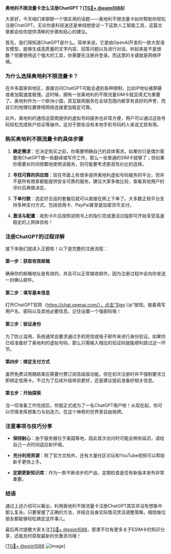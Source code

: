 **奥地利不限流量卡怎么注册ChatGPT？[[TG💪+ @esim1088](https://t.me/s/esim1088)]**

大家好，今天咱们来聊聊一个很实用的话题——奥地利不限流量卡如何帮助你轻松注册ChatGPT。无论你是科技迷还是单纯想尝试一下这款人工智能工具，这篇文章都会给你提供清晰的步骤和贴心的建议。

首先，我们得知道ChatGPT是什么。简单来说，它是由OpenAI开发的一款大型语言模型，能够生成高质量的文字内容、回答问题以及进行对话。听起来是不是很酷？但要使用这个强大的工具，你需要先注册并登录。而这里的关键就是网络环境。

### **为什么选择奥地利不限流量卡？**

在许多国家和地区，直接访问ChatGPT可能会遇到各种限制，比如IP地址被屏蔽或者加载速度极慢。这时候，拥有一张奥地利的不限流量SIM卡就显得尤为重要了。奥地利作为一个欧洲小国，其互联网服务在全球范围内都享有良好的声誉，而且它的地理位置使得网络连接更加稳定可靠。

此外，奥地利的通信运营商提供的虚拟号码服务也非常方便，用户可以通过这些号码轻松完成账户验证等操作。这对于那些没有本地手机号码的人来说尤其有用。

### **购买奥地利不限流量卡的具体步骤**

1. **确定需求**：在决定购买之前，你需要明确自己的具体需求。如果你只是偶尔需要用ChatGPT做一些翻译或写作工作，那么一张普通的SIM卡就够了；但如果你需要长时间频繁地使用该服务，则可能要考虑更高性价比的选择。
   
2. **寻找可靠的供应商**：现在市面上有很多提供奥地利虚拟号码服务的平台，但并不是所有商家都能提供安全可靠的服务。建议大家多做比较，查看其他用户的评价后再做决定。

3. **下单付款**：选定好合适的套餐后就可以直接在网上下单了。大多数正规平台支持多种支付方式，包括信用卡、PayPal甚至是加密货币支付。

4. **激活与配置**：收到卡片后按照说明书上的指引完成激活过程即可开始享受高速稳定的上网体验啦！

### **注册ChatGPT的过程详解**

接下来我们就进入正题啦！以下是完整的注册流程：

#### **第一步：获取有效邮箱**
确保你的邮箱地址是有效的，并且可以正常接收邮件。因为注册过程中会向你发送一封确认邮件。

#### **第二步：填写基本信息**
打开ChatGPT官网（https://chat.openai.com/），点击“Sign Up”按钮。接着填写用户名、密码以及其他必要信息。记住设置一个强密码哦！

#### **第三步：验证身份**
为了防止滥用，系统通常会要求通过手机短信或电子邮件来进行身份验证。如果你已经准备好了奥地利的虚拟号码，那么只需输入相应的验证码就能顺利跳过这一环节。

#### **第四步：绑定支付方式**
虽然免费试用期结束后需要付费订阅高级版功能，但在初次注册时并不强制要求立即绑定信用卡。不过为了后续升级体验更好，还是建议提前准备好相关信息。

#### **第五步：开始探索**
当一切准备工作完成后，你就正式成为了一名ChatGPT用户啦！从现在起，你可以尽情发挥想象力与创造力，在这个神奇的世界里自由驰骋。

### **注意事项与技巧分享**

- **保持耐心**：由于服务器位于美国等地，因此首次访问时可能会稍有延迟，请给自己一点时间适应新环境。
  
- **充分利用资源**：除了官方文档外，还有大量社区论坛和YouTube视频可以帮助新手更快上手。
  
- **定期更新知识库**：作为一款不断进步的产品，定期检查是否有新版本发布非常重要。

### **结语**

通过上述介绍可以看出，利用奥地利不限流量卡注册ChatGPT其实并没有想象中那么复杂。只要掌握了正确的方法，并结合自身实际情况灵活调整策略，相信每位朋友都能够轻松搞定这件事儿。

最后再次提醒大家关注[TG💪+ @esim1088](https://t.me/s/esim1088)，那里不仅有更多关于ESIM卡的知识分享，还能及时获取最新的优惠资讯哦！

[[TG💪+ @esim1088](https://t.me/s/esim1088) ![Image](https://i.postimg.cc/4NQfJmqS/Snipaste-2025-05-13-00-14-12.png)]